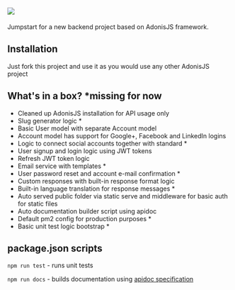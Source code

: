 # ![](project-image.png)

Jumpstart for a new backend project based on AdonisJS framework.

## Installation
Just fork this project and use it as you would use any other AdonisJS project

## What's in a box? *missing for now
- Cleaned up AdonisJS installation for API usage only
- Slug generator logic *
- Basic User model with separate Account model
- Account model has support for Google+, Facebook and LinkedIn logins
- Logic to connect social accounts together with standard *
- User signup and login logic using JWT tokens
- Refresh JWT token logic
- Email service with templates *
- User password reset and account e-mail confirmation *
- Custom responses with built-in response format logic
- Built-in language translation for response messages *
- Auto served public folder via static serve and middleware for basic auth for static files
- Auto documentation builder script using apidoc
- Default pm2 config for production purposes *
- Basic unit test logic bootstrap *

## package.json scripts

`npm run test` -  runs unit tests

`npm run docs` - builds documentation using [apidoc specification](http://apidocjs.com/)
